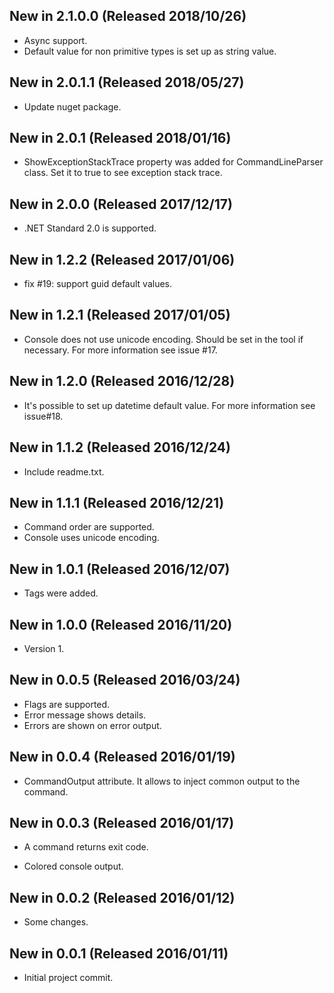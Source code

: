 ## New in 2.1.0.0 (Released 2018/10/26)
* Async support.
* Default value for non primitive types is set up as string value.

## New in 2.0.1.1 (Released 2018/05/27)
* Update nuget package.

## New in 2.0.1 (Released 2018/01/16)
* ShowExceptionStackTrace property was added for CommandLineParser class. Set it to true to see exception stack trace.

## New in 2.0.0 (Released 2017/12/17)
* .NET Standard 2.0 is supported.

## New in 1.2.2 (Released 2017/01/06)
* fix #19: support guid default values.

## New in 1.2.1 (Released 2017/01/05)
* Console does not use unicode encoding. Should be set in the tool if necessary. For more information see issue #17.

## New in 1.2.0 (Released 2016/12/28)
* It's possible to set up datetime default value. For more information see issue#18.

## New in 1.1.2 (Released 2016/12/24)
* Include readme.txt.

## New in 1.1.1 (Released 2016/12/21)
* Command order are supported.
* Console uses unicode encoding.

## New in 1.0.1 (Released 2016/12/07)
* Tags were added.

## New in 1.0.0 (Released 2016/11/20)
* Version 1.

## New in 0.0.5 (Released 2016/03/24)
+ Flags are supported.
+ Error message shows details.
+ Errors are shown on error output.

## New in 0.0.4 (Released 2016/01/19)
+ CommandOutput attribute. It allows to inject common output to the command.

## New in 0.0.3 (Released 2016/01/17)
* A command returns exit code.
+ Colored console output.

## New in 0.0.2 (Released 2016/01/12)
* Some changes.

## New in 0.0.1 (Released 2016/01/11)
* Initial project commit.